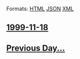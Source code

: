 
Formats: [HTML](1999/11/18/index.html)  [JSON](1999/11/18/index.json)  [XML](1999/11/18/index.xml)  

## [1999-11-18](/news/1999/11/18/index.md)

## [Previous Day...](/news/1999/11/17/index.md)


